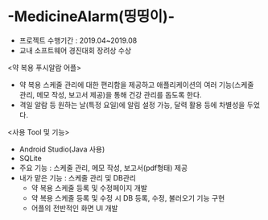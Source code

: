 # -MedicineAlarm(띵띵이)-
- 프로젝트 수행기간 : 2019.04~2019.08
- 교내 소프트웨어 경진대회 장려상 수상

<약 복용 푸시알람 어플>
- 약 복용 스케줄 관리에 대한 편리함을 제공하고 애플리케이션의 여러 기능(스케줄 관리, 메모 작성, 보고서 제공)을 통해 건강 관리를 돕도록 한다. 
- 격일 알람 등 원하는 날(특정 요일)에 알림 설정 가능, 달력 활용 등에 차별성을 두었다.

<사용 Tool 및 기능>
- Android Studio(Java 사용)
- SQLite 
- 주요 기능 : 스케줄 관리, 메모 작성, 보고서(pdf형태) 제공
- 내가 맡은 기능 : 스케줄 관리 및 DB관리
  - 약 복용 스케줄 등록 및 수정페이지 개발
  - 약 복용 스케줄 등록 및 수정 시 DB 등록, 수정, 불러오기 기능 구현
  - 어플의 전반적인 화면 UI 개발



